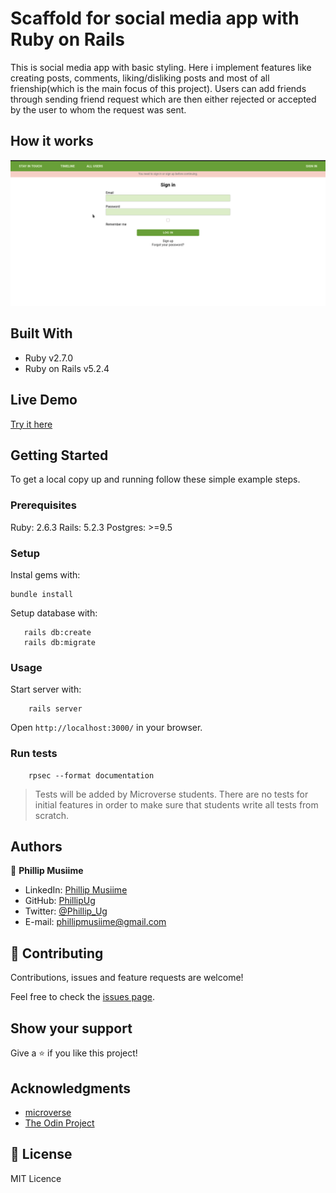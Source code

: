 # Scaffold for social media app with Ruby on Rails

This is social media app with basic styling. Here i implement features like creating posts, comments, liking/disliking posts and most of all frienship(which is the main focus of this project). Users can add friends through sending friend request which are then either rejected or accepted by the user to whom the request was sent. 

## How it works

[![Product Name Screen Shot][product-screenshot]][screenshot-url]

## Built With

- Ruby v2.7.0
- Ruby on Rails v5.2.4

## Live Demo

[Try it here](https://social-media-phillipug.herokuapp.com/)


## Getting Started

To get a local copy up and running follow these simple example steps.

### Prerequisites

Ruby: 2.6.3
Rails: 5.2.3
Postgres: >=9.5

### Setup

Instal gems with:

```
bundle install
```

Setup database with:

```
   rails db:create
   rails db:migrate
```



### Usage

Start server with:

```
    rails server
```

Open `http://localhost:3000/` in your browser.

### Run tests

```
    rpsec --format documentation
```

> Tests will be added by Microverse students. There are no tests for initial features in order to make sure that students write all tests from scratch.

## Authors

👤 **Phillip Musiime**

- LinkedIn: [Phillip Musiime](https://www.linkedin.com/in/phillip-musiime-74657019a/)
- GitHub: [PhillipUg](https://github.com/PhillipUg)
- Twitter: [@Phillip_Ug](https://twitter.com/Phillip_Ug)
- E-mail: phillipmusiime@gmail.com

## 🤝 Contributing

Contributions, issues and feature requests are welcome!

Feel free to check the [issues page](issues/).

## Show your support

Give a ⭐️ if you like this project!

## Acknowledgments

- [microverse](www.microverse.org)
- [The Odin Project](www.theodinproject.org)

[product-screenshot]: app/assets/images/social-media.gif
[screenshot-url]: #

## 📝 License

MIT Licence
